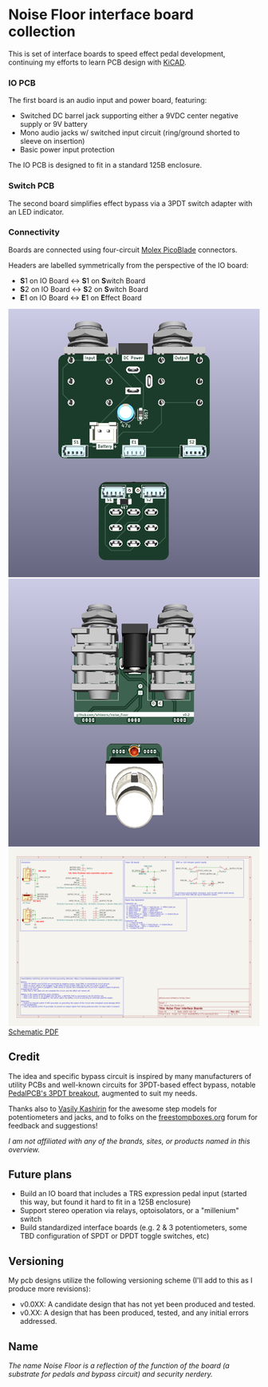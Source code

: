# Noise Floor interface board collection

This is set of interface boards to speed effect pedal development, continuing my efforts to learn PCB design with [KiCAD](https://www.kicad.org/).

### IO PCB
The first board is an audio input and power board, featuring:
  - Switched DC barrel jack supporting either a 9VDC center negative supply or 9V battery
  - Mono audio jacks w/ switched input circuit (ring/ground shorted to sleeve on insertion)
  - Basic power input protection

The IO PCB is designed to fit in a standard 125B enclosure.

### Switch PCB
The second board simplifies effect bypass via a 3PDT switch adapter with an LED indicator.

### Connectivity
Boards are connected using four-circuit [Molex PicoBlade](https://www.molex.com/molex/products/family/picoblade?parentKey=wire_to_board_connectors) connectors.

Headers are labelled symmetrically from the perspective of the IO board:
 - **S**1 on IO Board <-> **S**1 on **S**witch Board
 - **S**2 on IO Board <-> **S**2 on **S**witch Board
 - **E**1 on IO Board <-> **E**1 on **E**ffect Board


![Front render](renders/front.png)
![Back render](renders/back.png)
![Schematic SVG](schematics/noise_floor-latest.svg)
[Schematic PDF](schematics/noise_floor-latest.pdf)

## Credit

The idea and specific bypass circuit is inspired by many manufacturers of utility PCBs and well-known circuits for 3PDT-based effect bypass, notable [PedalPCB's 3PDT breakout](https://www.pedalpcb.com/product/3pdt/), augmented to suit my needs.

Thanks also to [Vasily Kashirin](https://grabcad.com/vasily.kashirin-1) for the awesome step models for potentiometers and jacks, and to folks on the [freestompboxes.org](https://www.freestompboxes.org/) forum for feedback and suggestions!

*I am not affiliated with any of the brands, sites, or products named in this overview.*

## Future plans

 - Build an IO board that includes a TRS expression pedal input (started this way, but found it hard to fit in a 125B enclosure)
 - Support stereo operation via relays, optoisolators, or a "millenium" switch
 - Build standardized interface boards (e.g. 2 & 3 potentiometers, some TBD configuration of SPDT or DPDT toggle switches, etc)

## Versioning

My pcb designs utilize the following versioning scheme (I'll add to this as I produce more revisions):
 - v0.0XX: A candidate design that has not yet been produced and tested.
 - v0.XX: A design that has been produced, tested, and any initial errors addressed.

## Name
*The name Noise Floor is a reflection of the function of the board (a substrate for pedals and bypass circuit) and security nerdery.*
